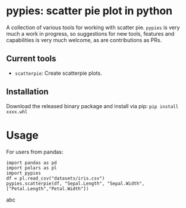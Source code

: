 # pypies: scatter pie plot in python
A collection of various tools for working with scatter pie. `pypies` is very much a work in progress, so suggestions for new tools, features and capabilities is very much welcome, as are contributions as PRs.
## Current tools
* `scatterpie`: Create scatterpie plots.
## Installation
Download the released binary package and install via pip:
`pip install xxxx.whl`
# Usage
For users from pandas:
```
import pandas as pd
import polars as pl
import pypies
df = pl.read_csv("datasets/iris.csv")
pypies.scatterpie(df, "Sepal.Length", "Sepal.Width", ["Petal.Length","Petal.Width"])
```

abc
